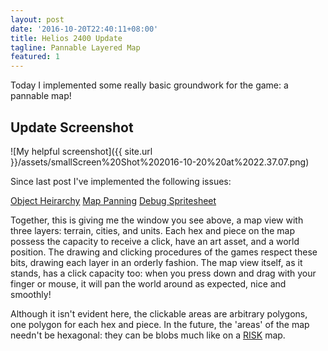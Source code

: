 ```yaml
---
layout: post
date: '2016-10-20T22:40:11+08:00'
title: Helios 2400 Update
tagline: Pannable Layered Map
featured: 1
---
```


Today I implemented some really basic groundwork for the game: a pannable map!

## Update Screenshot

![My helpful screenshot]({{ site.url }}/assets/smallScreen%20Shot%202016-10-20%20at%2022.37.07.png)

Since last post I've implemented the following issues:

[Object Heirarchy](https://github.com/Sewerbird/Helios2400/issues/1)
[Map Panning](https://github.com/Sewerbird/Helios2400/issues/2)
[Debug Spritesheet](https://github.com/Sewerbird/Helios2400/issues/4)

Together, this is giving me the window you see above, a map view with three layers: terrain, cities, and units. Each hex and piece on the map possess the capacity to receive a click, have an art asset, and a world position. The drawing and clicking procedures of the games respect these bits, drawing each layer in an orderly fashion. The map view itself, as it stands, has a click capacity too: when you press down and drag with your finger or mouse, it will pan the world around as expected, nice and smoothly!

Although it isn't evident here, the clickable areas are arbitrary polygons, one polygon for each hex and piece. In the future, the 'areas' of the map needn't be hexagonal: they can be blobs much like on a [RISK](https://en.wikipedia.org/wiki/Risk_(game)) map.
